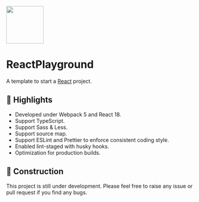 <img src="https://raw.githubusercontent.com/reactjs/reactjs.org/main/src/icons/logo.svg" height="100"></img>
# ReactPlayground
A template to start a [React](https://reactjs.org/) project.

## :stars: Highlights
- Developed under Webpack 5 and React 18.
- Support TypeScript.
- Support Sass & Less.
- Support source map.
- Support ESLint and Prettier to enforce consistent coding style.
- Enabled lint-staged with husky hooks.
- Optimization for production builds.

## :construction: Construction
This project is still under development. Please feel free to raise any issue or pull request if you find any bugs.
